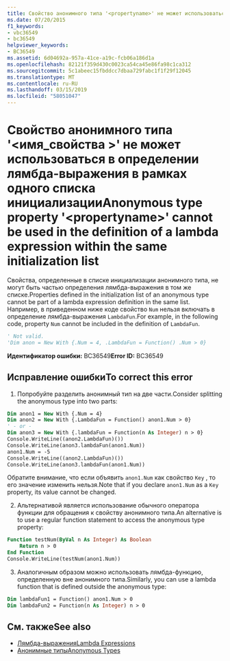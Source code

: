 ```yaml
---
title: Свойство анонимного типа '<propertyname>' не может использоваться в определении лямбда-выражения в рамках одного списка инициализации
ms.date: 07/20/2015
f1_keywords:
- vbc36549
- bc36549
helpviewer_keywords:
- BC36549
ms.assetid: 6d04692a-957a-41ce-a19c-fcb06a186d1a
ms.openlocfilehash: 82121f359d430c0023ca54ca45e86fa98c1ca312
ms.sourcegitcommit: 5c1abeec15fbddcc7dbaa729fabc1f1f29f12045
ms.translationtype: MT
ms.contentlocale: ru-RU
ms.lasthandoff: 03/15/2019
ms.locfileid: "58051047"
---
```

# <a name="anonymous-type-property-propertyname-cannot-be-used-in-the-definition-of-a-lambda-expression-within-the-same-initialization-list"></a><span data-ttu-id="e8ff9-102">Свойство анонимного типа '\<имя_свойства >' не может использоваться в определении лямбда-выражения в рамках одного списка инициализации</span><span class="sxs-lookup"><span data-stu-id="e8ff9-102">Anonymous type property '\<propertyname>' cannot be used in the definition of a lambda expression within the same initialization list</span></span>
<span data-ttu-id="e8ff9-103">Свойства, определенные в списке инициализации анонимного типа, не могут быть частью определения лямбда-выражения в том же списке.</span><span class="sxs-lookup"><span data-stu-id="e8ff9-103">Properties defined in the initialization list of an anonymous type cannot be part of a lambda expression definition in the same list.</span></span> <span data-ttu-id="e8ff9-104">Например, в приведенном ниже коде свойство `Num` нельзя включать в определение лямбда-выражения `LambdaFun`.</span><span class="sxs-lookup"><span data-stu-id="e8ff9-104">For example, in the following code, property `Num` cannot be included in the definition of `LambdaFun`.</span></span>  
  
```vb  
' Not valid.  
'Dim anon = New With {.Num = 4, .LambdaFun = Function() .Num > 0}  
```  
  
 <span data-ttu-id="e8ff9-105">**Идентификатор ошибки:** BC36549</span><span class="sxs-lookup"><span data-stu-id="e8ff9-105">**Error ID:** BC36549</span></span>  

## <a name="to-correct-this-error"></a><span data-ttu-id="e8ff9-106">Исправление ошибки</span><span class="sxs-lookup"><span data-stu-id="e8ff9-106">To correct this error</span></span>  
  
1.  <span data-ttu-id="e8ff9-107">Попробуйте разделить анонимный тип на две части.</span><span class="sxs-lookup"><span data-stu-id="e8ff9-107">Consider splitting the anonymous type into two parts:</span></span>  
  
```vb  
Dim anon1 = New With {.Num = 4}  
Dim anon2 = New With {.LambdaFun = Function() anon1.Num > 0}  
' - or -  
Dim anon3 = New With {.lambdaFun = Function(n As Integer) n > 0}  
Console.WriteLine((anon2.LambdaFun)())  
Console.WriteLine(anon3.lambdaFun(anon1.Num))  
anon1.Num = -5  
Console.WriteLine((anon2.LambdaFun)())  
Console.WriteLine(anon3.lambdaFun(anon1.Num))  
```  
  
<span data-ttu-id="e8ff9-108">Обратите внимание, что если объявить `anon1.Num` как свойство `Key` , то его значение изменить нельзя.</span><span class="sxs-lookup"><span data-stu-id="e8ff9-108">Note that if you declare `anon1.Num` as a `Key` property, its value cannot be changed.</span></span>  
  
2.  <span data-ttu-id="e8ff9-109">Альтернативой является использование обычного оператора функции для обращения к свойству анонимного типа.</span><span class="sxs-lookup"><span data-stu-id="e8ff9-109">An alternative is to use a regular function statement to access the anonymous type property:</span></span>  
  
```vb  
Function testNum(ByVal n As Integer) As Boolean  
    Return n > 0  
End Function  
Console.WriteLine(testNum(anon1.Num))  
```  
  
3.  <span data-ttu-id="e8ff9-110">Аналогичным образом можно использовать лямбда-функцию, определенную вне анонимного типа.</span><span class="sxs-lookup"><span data-stu-id="e8ff9-110">Similarly, you can use a lambda function that is defined outside the anonymous type:</span></span>  
  
```vb  
Dim lambdaFun1 = Function() anon1.Num > 0  
Dim lambdaFun2 = Function(n As Integer) n > 0  
```  
  
## <a name="see-also"></a><span data-ttu-id="e8ff9-111">См. также</span><span class="sxs-lookup"><span data-stu-id="e8ff9-111">See also</span></span>

- [<span data-ttu-id="e8ff9-112">Лямбда-выражения</span><span class="sxs-lookup"><span data-stu-id="e8ff9-112">Lambda Expressions</span></span>](../../visual-basic/programming-guide/language-features/procedures/lambda-expressions.md)
- [<span data-ttu-id="e8ff9-113">Анонимные типы</span><span class="sxs-lookup"><span data-stu-id="e8ff9-113">Anonymous Types</span></span>](../../visual-basic/programming-guide/language-features/objects-and-classes/anonymous-types.md)
